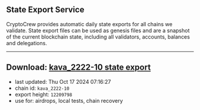 ## State Export Service
CryptoCrew provides automatic daily state exports for all chains we validate. State export files can be used as genesis files and are a snapshot of the current blockchain state, including all validators, accounts, balances and delegations.

---
**Download: [kava_2222-10 state export](https://dl-eu2.ccvalidators.com/SERVICE/kava/kava_2222-10_export_12209798.json)**
---

- last updated: Thu Oct 17 2024 07:16:27
- chain id: `kava_2222-10`
- export height: `12209798`
- use for: airdrops, local tests, chain recovery
